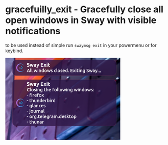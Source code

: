 # gracefuilly_exit - Gracefully close all open windows in Sway with visible notifications

to be used instead of simple run `swaymsg exit` in your powermenu or for keybind.

![gracefull_exit notifications](https://raw.githubusercontent.com/killajoe/sway_tools/refs/heads/main/gracefully_exit/graceful_exit.png)
